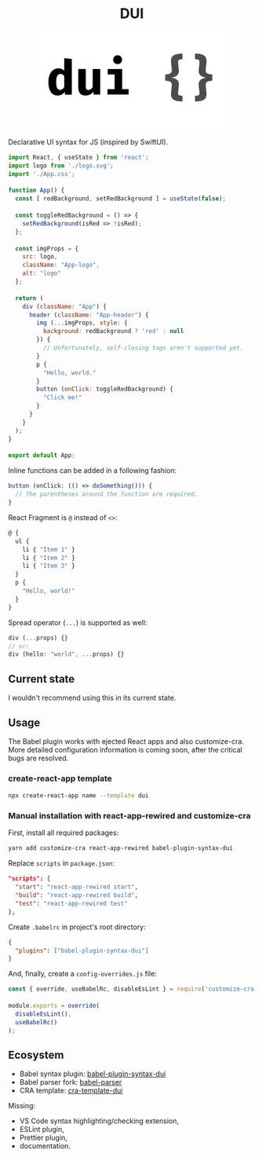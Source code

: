 <h1 align="center">DUI</h1>

<p align="center">
    <img src="https://raw.githubusercontent.com/mat-sz/DUI/master/logo.png" alt="DUI logo">
</p>

Declarative UI syntax for JS (inspired by SwiftUI).

```js
import React, { useState } from 'react';
import logo from './logo.svg';
import './App.css';

function App() {
  const [ redBackground, setRedBackground ] = useState(false);

  const toggleRedBackground = () => {
    setRedBackground(isRed => !isRed);
  };

  const imgProps = {
    src: logo,
    className: "App-logo",
    alt: "logo"
  };

  return (
    div (className: "App") {
      header (className: "App-header") {
        img (...imgProps, style: {
          background: redBackground ? 'red' : null
        }) {
          // Unfortunately, self-closing tags aren't supported yet.
        }
        p {
          "Hello, world."
        }
        button (onClick: toggleRedBackground) {
          "Click me!"
        }
      }
    }
  );
}

export default App;
```

Inline functions can be added in a following fashion:

```js
button (onClick: (() => doSomething())) {
  // The parentheses around the function are required.
}
```

React Fragment is `@` instead of `<>`:

```js
@ {
  ul {
    li { "Item 1" }
    li { "Item 2" }
    li { "Item 3" }
  }
  p {
    "Hello, world!"
  }
}
```

Spread operator (`...`) is supported as well:

```js
div (...props) {}
// or:
div (hello: "world", ...props) {}
```

## Current state

I wouldn't recommend using this in its current state.

## Usage

The Babel plugin works with ejected React apps and also customize-cra. More detailed configuration information is coming soon, after the critical bugs are resolved.

### create-react-app template

```sh
npx create-react-app name --template dui
```

### Manual installation with react-app-rewired and customize-cra

First, install all required packages:

```sh
yarn add customize-cra react-app-rewired babel-plugin-syntax-dui
```

Replace `scripts` in `package.json`:

```json
"scripts": {
  "start": "react-app-rewired start",
  "build": "react-app-rewired build",
  "test": "react-app-rewired test"
},
```

Create `.babelrc` in project's root directory:

```json
{
  "plugins": ["babel-plugin-syntax-dui"]
}
```

And, finally, create a `config-overrides.js` file:

```js
const { override, useBabelRc, disableEsLint } = require('customize-cra');

module.exports = override(
  disableEsLint(),
  useBabelRc()
);
```

## Ecosystem

* Babel syntax plugin: [babel-plugin-syntax-dui](https://github.com/mat-sz/babel-plugin-syntax-dui)
* Babel parser fork: [babel-parser](https://github.com/mat-sz/babel/tree/master/packages/babel-parser)
* CRA template: [cra-template-dui](https://github.com/mat-sz/cra-template-dui)

Missing:

* VS Code syntax highlighting/checking extension,
* ESLint plugin,
* Prettier plugin,
* documentation.